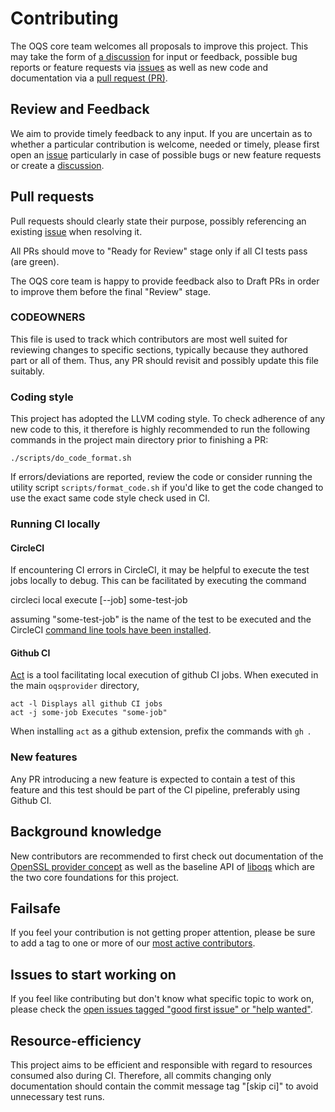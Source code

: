 # Contributing

The OQS core team welcomes all proposals to improve this project. This may take 
the form of [a discussion](https://github.com/open-quantum-safe/oqs-provider/discussions)
for input or feedback, possible bug reports or feature requests via [issues](https://github.com/open-quantum-safe/oqs-provider/issues)
as well as new code and documentation via a [pull request (PR)](https://github.com/open-quantum-safe/oqs-provider/pulls).

## Review and Feedback

We aim to provide timely feedback to any input. If you are uncertain as to whether
a particular contribution is welcome, needed or timely, please first open an [issue](https://github.com/open-quantum-safe/oqs-provider/issues)
particularly in case of possible bugs or new feature requests or create a
[discussion](https://github.com/open-quantum-safe/oqs-provider/discussions).

## Pull requests

Pull requests should clearly state their purpose, possibly referencing an existing
[issue](https://github.com/open-quantum-safe/oqs-provider/issues) when resolving it.

All PRs should move to "Ready for Review" stage only if all CI tests pass (are green).

The OQS core team is happy to provide feedback also to Draft PRs in order to improve
them before the final "Review" stage.

### CODEOWNERS

This file is used to track which contributors are most well suited for reviewing
changes to specific sections, typically because they authored part or all of them.
Thus, any PR should revisit and possibly update this file suitably.

### Coding style

This project has adopted the LLVM coding style.
To check adherence of any new code to this, it therefore is highly recommended to
run the following commands in the project main directory prior to finishing a PR:

    ./scripts/do_code_format.sh

If errors/deviations are reported, review the code or consider running the utility
script `scripts/format_code.sh` if you'd like to get the code changed to use the
exact same code style check used in CI.

### Running CI locally

#### CircleCI

If encountering CI errors in CircleCI, it may be helpful to execute the test jobs
locally to debug. This can be facilitated by executing the command

   circleci local execute [--job] some-test-job

assuming "some-test-job" is the name of the test to be executed and the CircleCI
[command line tools have been installed](https://circleci.com/docs/local-cli).

#### Github CI

[Act](https://github.com/nektos/act) is a tool facilitating local execution of
github CI jobs. When executed in the main `oqsprovider` directory, 

    act -l Displays all github CI jobs
    act -j some-job Executes "some-job"

When installing `act` as a github extension, prefix the commands with `gh `.

### New features

Any PR introducing a new feature is expected to contain a test of this feature
and this test should be part of the CI pipeline, preferably using Github CI.

## Background knowledge

New contributors are recommended to first check out documentation of the 
[OpenSSL provider concept](https://www.openssl.org/docs/man3.0/man7/provider.html)
as well as the baseline API of [liboqs](https://github.com/open-quantum-safe/liboqs)
which are the two core foundations for this project.

## Failsafe

If you feel your contribution is not getting proper attention, please be sure to
add a tag to one or more of our [most active contributors](https://github.com/open-quantum-safe/oqs-provider/graphs/contributors).

## Issues to start working on

If you feel like contributing but don't know what specific topic to work on,
please check the [open issues tagged "good first issue" or "help wanted"](https://github.com/open-quantum-safe/oqs-provider/issues).

## Resource-efficiency

This project aims to be efficient and responsible with regard to resources consumed
also during CI. Therefore, all commits changing only documentation should contain the
commit message tag "[skip ci]" to avoid unnecessary test runs.

